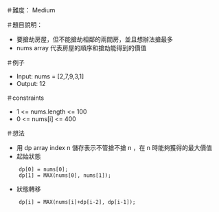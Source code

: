 ＃難度： Medium

＃題目說明： 
- 要搶劫房屋，但不能搶劫相鄰的兩間房，並且想辦法搶最多
- nums array 代表房屋的順序和搶劫能得到的價值

＃例子
- Input: nums = [2,7,9,3,1]
- Output: 12

＃constraints
- 1 <= nums.length <= 100
- 0 <= nums[i] <= 400

＃想法
- 用 dp array index n 儲存表示不管搶不搶 n ，在 n 時能夠獲得的最大價值
- 起始狀態
``` 
    dp[0] = nums[0];
    dp[1] = MAX(nums[0], nums[1]); 
```
- 狀態轉移
```
    dp[i] = MAX(nums[i]+dp[i-2], dp[i-1]);
```



 


